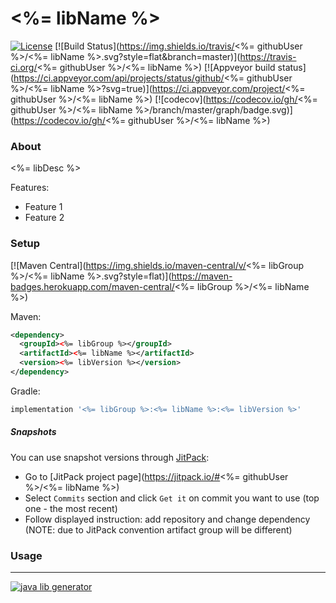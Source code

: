 # <%= libName %>
[![License](https://img.shields.io/badge/license-MIT-blue.svg?style=flat)](http://www.opensource.org/licenses/MIT)
[![Build Status](https://img.shields.io/travis/<%= githubUser %>/<%= libName %>.svg?style=flat&branch=master)](https://travis-ci.org/<%= githubUser %>/<%= libName %>)
[![Appveyor build status](https://ci.appveyor.com/api/projects/status/github/<%= githubUser %>/<%= libName %>?svg=true)](https://ci.appveyor.com/project/<%= githubUser %>/<%= libName %>)
[![codecov](https://codecov.io/gh/<%= githubUser %>/<%= libName %>/branch/master/graph/badge.svg)](https://codecov.io/gh/<%= githubUser %>/<%= libName %>)


### About

<%= libDesc %>

Features:
* Feature 1
* Feature 2

### Setup

[![Maven Central](https://img.shields.io/maven-central/v/<%= libGroup %>/<%= libName %>.svg?style=flat)](https://maven-badges.herokuapp.com/maven-central/<%= libGroup %>/<%= libName %>)

Maven:

```xml
<dependency>
  <groupId><%= libGroup %></groupId>
  <artifactId><%= libName %></artifactId>
  <version><%= libVersion %></version>
</dependency>
```

Gradle:

```groovy
implementation '<%= libGroup %>:<%= libName %>:<%= libVersion %>'
```

##### Snapshots

You can use snapshot versions through [JitPack](https://jitpack.io):

* Go to [JitPack project page](https://jitpack.io/#<%= githubUser %>/<%= libName %>)
* Select `Commits` section and click `Get it` on commit you want to use (top one - the most recent)
* Follow displayed instruction: add repository and change dependency (NOTE: due to JitPack convention artifact group will be different)

### Usage

---
[![java lib generator](http://img.shields.io/badge/Powered%20by-%20Java%20lib%20generator-green.svg?style=flat-square)](https://github.com/xvik/generator-lib-java)